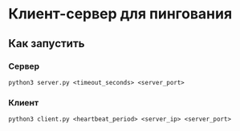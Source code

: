 # Клиент-сервер для пингования

## Как запустить

### Сервер

```shell
python3 server.py <timeout_seconds> <server_port>
```

### Клиент

```shell
python3 client.py <heartbeat_period> <server_ip> <server_port>
```